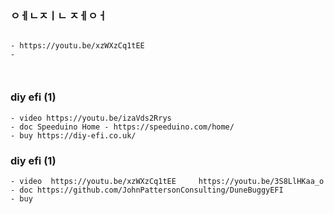 
### ㅇㅔㄴㅈㅣㄴ ㅈㅔㅇㅓ
```

- https://youtu.be/xzWXzCq1tEE
- 



```

### diy efi (1)
```
- video https://youtu.be/izaVds2Rrys
- doc Speeduino Home - https://speeduino.com/home/
- buy https://diy-efi.co.uk/

```

### diy efi (1)
```
- video  https://youtu.be/xzWXzCq1tEE     https://youtu.be/3S8LlHKaa_o
- doc https://github.com/JohnPattersonConsulting/DuneBuggyEFI
- buy  

```

